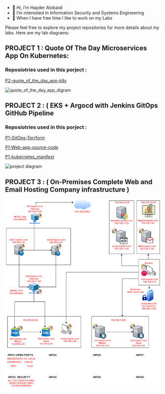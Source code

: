 - 👋 Hi, I’m Hayder Alobaidi
- 👀 I’m interested in Information Security and Systems Engineering 
- 🌱 When I have free time I like to work on my Labs

Please feel free to explore my project repositories for more details about my labs. Here are my lab diagrams:

## PROJECT 1 : Quote Of The Day Microservices App On Kubernetes:
### Reposiotries used in this porject : 

[P2-quote_of_the_day_app-k8s](https://github.com/Hayder-alobaidi/P2-quote_of_the_day_app-k8s)

![quote_of_the_day_app_digram](https://github.com/Hayder-alobaidi/Hayder-alobaidi/assets/93683931/dbd01a1c-7665-47bb-8807-9d2c33ac1d43)


## PROJECT 2 : ( EKS + Argocd with Jenkins GitOps GitHub Pipeline 
### Reposiotries used in this porject : 

[P1-GitOps-Terrform](https://github.com/Hayder-alobaidi/P1-GitOps-Terrform)

[P1-Web-app-source-code](https://github.com/Hayder-alobaidi/P1-Web-app-source-code)

[P1-kubernetes_manifest](https://github.com/Hayder-alobaidi/P1-kubernetes_manifest)

![project diagram](https://github.com/Hayder-alobaidi/Hayder-alobaidi/assets/93683931/929f5206-8ea5-4758-83a7-6f42311f0075)             



## PROJECT 3 : ( On-Premises Complete Web and Email Hosting Company infrastructure )                                                                                  

![](Hayder.com-Diagram.png)  


